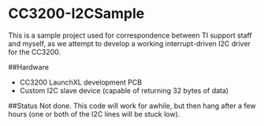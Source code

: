 # CC3200-I2CSample
This is a sample project used for correspondence between TI support staff and
myself, as we attempt to develop a working interrupt-driven I2C driver for the
CC3200.

##Hardware
- CC3200 LaunchXL development PCB
- Custom I2C slave device (capable of returning 32 bytes of data)

##Status
Not done.  This code will work for awhile, but then hang after a few hours (one
or both of the I2C lines will be stuck low).